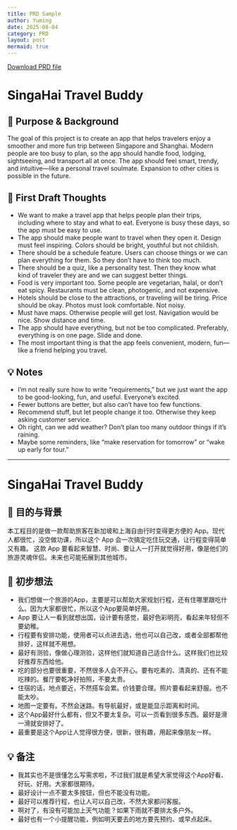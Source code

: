```yaml
---
title: PRD Sample
author: Yuming
date: 2025-08-04
category: PRD
layout: post
mermaid: true
---
```


[Download PRD file](https://raw.githubusercontent.com/yumingfan/4scrummaster.ai/refs/heads/main/_posts/2025-08-04-PrdSample.md "download")




# SingaHai Travel Buddy
## 📌 Purpose & Background

The goal of this project is to create an app that helps travelers enjoy a smoother and more fun trip between Singapore and Shanghai. Modern people are too busy to plan, so the app should handle food, lodging, sightseeing, and transport all at once.
The app should feel smart, trendy, and intuitive—like a personal travel soulmate. Expansion to other cities is possible in the future.

## 🧾  First Draft Thoughts

- 	We want to make a travel app that helps people plan their trips, including where to stay and what to eat. Everyone is busy these days, so the app must be easy to use.
- The app should make people want to travel when they open it. Design must feel inspiring. Colors should be bright, youthful but not childish.
- There should be a schedule feature. Users can choose things or we can plan everything for them. So they don’t have to think too much.
- There should be a quiz, like a personality test. Then they know what kind of traveler they are and we can suggest better things.
- Food is very important too. Some people are vegetarian, halal, or don’t eat spicy. Restaurants must be clean, photogenic, and not expensive.
- Hotels should be close to the attractions, or traveling will be tiring. Price should be okay. Photos must look comfortable. Not noisy.
- Must have maps. Otherwise people will get lost. Navigation would be nice. Show distance and time.
- The app should have everything, but not be too complicated. Preferably, everything is on one page. Slide and done.
- The most important thing is that the app feels convenient, modern, fun—like a friend helping you travel.

## 💡  Notes
- I’m not really sure how to write “requirements,” but we just want the app to be good-looking, fun, and useful. Everyone’s excited.
- Fewer buttons are better, but also can’t have too few functions.
- Recommend stuff, but let people change it too. Otherwise they keep asking customer service.
- Oh right, can we add weather? Don’t plan too many outdoor things if it’s raining.
- Maybe some reminders, like “make reservation for tomorrow” or “wake up early for tour.”

---

# SingaHai Travel Buddy
## 📌 目的与背景 
本工程目的是做一款帮助旅客在新加坡和上海自由行时变得更方便的 App。现代人都很忙，没空做功课，所以这个 App 会一次搞定吃住玩交通，让行程变得简单又有趣。	
这款 App 要看起来智慧、时尚、要让人一打开就觉得好用，像是他们的旅游灵魂伴侣。未来也可能拓展到其他城市。	

## 🧾 初步想法 

- 我们想做一个旅游的App，主要是可以帮助大家规划行程，还有住哪里跟吃什么。因为大家都很忙，所以这个App要简单好用。	
- App 要让人一看到就想出国，设计要有感觉，最好色彩明亮，看起来年轻但不要幼稚。	
- 行程要有安排功能，使用者可以点进去选，他也可以自己改，或者全部都帮他排好，这样就不用想。	
- 最好有测验，像做心理测验，这样他们就知道自己适合什么。这样我们也比较好推荐东西给他。	
- 吃的部分也要很重要，不然很多人会不开心。要有吃素的、清真的、还有不能吃辣的。餐厅要乾净好拍照，不要太贵。	
- 住宿的话，地点要近，不然搭车会累。价钱要合理。照片要看起来舒服。也不能太吵。	
- 地图一定要有。不然会迷路。有导航最好，或是能显示距离和时间。	
- 这个App最好什么都有，但又不要太复杂。可以一页看到很多东西。最好是滑一滑就安排好了。	
- 最重要是这个App让人觉得很方便，很新，很有趣，用起来像朋友一样。	

## 💡 备注 
- 我其实也不是很懂怎么写需求啦，不过我们就是希望大家觉得这个App好看、好玩、好用。大家都很期待。	
- 最好设计一点不要太多按钮，但也不能没有功能。	
- 最好可以推荐行程，也让人可以自己改，不然大家都问客服。	
- 啊对了，有没有可能加上天气功能？如果下雨就不要排太多户外。	
- 最好也有一个小提醒功能，例如明天要去的地方要先预约、或早点起床。	
